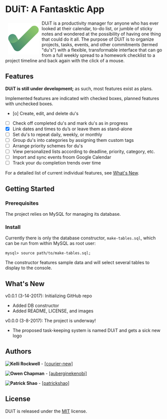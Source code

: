 # DUiT: A Fantasktic App

<a href="#"><img src="/img/logo-square.jpg" align="left" height="100px" hspace="8" vspace="8"></a>

DUiT is a productivity manager for anyone who has ever looked at their calendar, to-do list, or jumble of sticky notes and wondered at the possibility of having one thing that could do it all. The purpose of DUiT is to organize projects, tasks, events, and other commitments (termed "du's") with a flexible, transformable interface that can go from a full weekly spread to a homework checklist to a project timeline and back again with the click of a mouse. 

## Features

**DUiT is still under development;** as such, most features exist as plans.

Implemented features are indicated with checked boxes, planned features with unchecked boxes.

- [o] Create, edit, and delete du's
- [ ] Check off completed du's and mark du's as in progress
- [x] Link dates and times to du’s or leave them as stand-alone
- [ ] Set du's to repeat daily, weekly, or monthly
- [ ] Group du's into categories by assigning them custom tags
- [ ] Arrange priority schemes for du's
- [ ] View personalized lists according to deadline, priority, category, etc.
- [ ] Import and sync events froom Google Calendar
- [ ] Track your du completion trends over time

For a detailed list of current individual features, see [What's New](#whats-new).

## Getting Started

### Prerequisites

The project relies on MySQL for managing its database.

### Install

Currently there is only the database constructor, `make-tables.sql`, which can be run from within MySQL as root user:

```
mysql> source path/to/make-tables.sql;
```

The constructor features sample data and will select several tables to display to the console.

## What's New

v0.0.1 (3-14-2017): Initializing GitHub repo

* Added DB constructor
* Added README, LICENSE, and images

v0.0.0 (3-8-2017): The project is underway!

* The proposed task-keeping system is named DUiT and gets a sick new logo

## Authors

<a href="https://github.com/courier-new"><img src="https://avatars2.githubusercontent.com/u/8942601?v=3&s=460" align="left" height="30px"></a> **Kelli Rockwell** - [[courier-new]](https://github.com/courier-new)

<a href="https://github.com/auberginekenobi"><img src="https://avatars3.githubusercontent.com/u/5943686?v=3&s=460" align="left" height="30px"></a> **Owen Chapman** -  [[auberginekenobi]](https://github.com/auberginekenobi)

<a href="https://github.com/patrickshao"><img src="https://avatars0.githubusercontent.com/u/5953037?v=3&s=460" align="left" height="30px"></a> **Patrick Shao** - [[patrickshao]](https://github.com/patrickshao)

## License

DUiT is released under the [MIT](/LICENSE) license.
